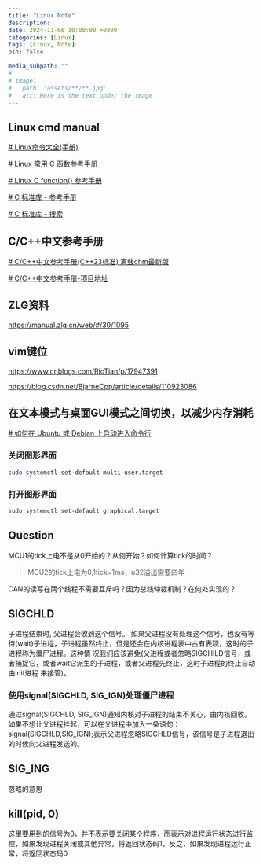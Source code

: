 ```yaml
---
title: "Linux Note"
description: 
date: 2024-11-06 10:00:00 +0800
categories: [Linux]
tags: [Linux, Note]
pin: false

media_subpath: ""
#
# image:
#   path: 'assets/**/**.jpg'
#   alt: Here is the text upder the image
---
```


## Linux cmd manual
[# Linux命令大全(手册)  ](https://www.linuxcool.com/)

[# Linux 常用 C 函数参考手册](https://getiot.tech/manual/linux-c-functions/index.html# )

[# Linux C function() 参考手册](https://angela0.github.io/linux_c/)

[# C 标准库 - 参考手册](https://www.runoob.com/cprogramming/c-standard-library.html)

[# C 标准库 - 搜索](https://www.runoob.com/?s=snprintf)

## C/C++中文参考手册
[# C/C++中文参考手册(C++23标准) 离线chm最新版](https://blog.csdn.net/gitblog_09778/article/details/141944006)

[# C/C++中文参考手册-项目地址](https://gitcode.com/open-source-toolkit/851eb )

## ZLG资料
https://manual.zlg.cn/web/#/30/1095

## vim键位

https://www.cnblogs.com/RioTian/p/17947391

https://blog.csdn.net/BjarneCpp/article/details/110923086


## 在文本模式与桌面GUI模式之间切换，以减少内存消耗  
[# 如何在 Ubuntu 或 Debian 上启动进入命令行](https://cn.linux-console.net/?p=9029)  

### 关闭图形界面
```bash
sudo systemctl set-default multi-user.target
```
### 打开图形界面
```bash
sudo systemctl set-default graphical.target
```

## Question
MCU1的tick上电不是从0开始的？从何开始？如何计算tick的时间？
>MCU2的tick上电为0,1tick=1ms，u32溢出需要四年

CAN的读写在两个线程不需要互斥吗？因为总线仲裁机制？在何处实现的？

## SIGCHLD
子进程结束时, 父进程会收到这个信号。
如果父进程没有处理这个信号，也没有等待(wait)子进程，子进程虽然终止，但是还会在内核进程表中占有表项，这时的子进程称为僵尸进程。这种情 况我们应该避免(父进程或者忽略SIGCHILD信号，或者捕捉它，或者wait它派生的子进程，或者父进程先终止，这时子进程的终止自动由init进程 来接管)。
### 使用signal(SIGCHLD, SIG_IGN)处理僵尸进程
通过signal(SIGCHLD, SIG_IGN)通知内核对子进程的结束不关心，由内核回收。如果不想让父进程挂起，可以在父进程中加入一条语句：signal(SIGCHLD,SIG_IGN);表示父进程忽略SIGCHLD信号，该信号是子进程退出的时候向父进程发送的。

## SIG_ING
忽略的意思

## kill(pid, 0)
这里要用到的信号为0，并不表示要关闭某个程序，而表示对进程运行状态进行监控，如果发现进程关闭或其他异常，将返回状态码1，反之，如果发现进程运行正常，将返回状态码0

